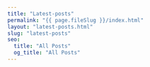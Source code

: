 ```yaml
---
title: "Latest-posts"
permalink: "{{ page.fileSlug }}/index.html"
layout: "latest-posts.html"
slug: "latest-posts"
seo:
  title: "All Posts"
  og_title: "All Posts"
---
```

